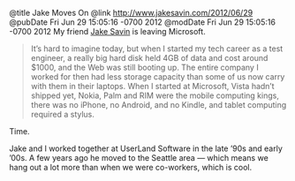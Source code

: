 @title Jake Moves On
@link http://www.jakesavin.com/2012/06/29
@pubDate Fri Jun 29 15:05:16 -0700 2012
@modDate Fri Jun 29 15:05:16 -0700 2012
My friend <a href="http://www.jakesavin.com/2012/06/29">Jake Savin</a> is leaving Microsoft.

>It’s hard to imagine today, but when I started my tech career as a test engineer, a really big hard disk held 4GB of data and cost around $1000, and the Web was still booting up. The entire company I worked for then had less storage capacity than some of us now carry with them in their laptops. When I started at Microsoft, Vista hadn’t shipped yet, Nokia, Palm and RIM were the mobile computing kings, there was no iPhone, no Android, and no Kindle, and tablet computing required a stylus.

Time.

Jake and I worked together at UserLand Software in the late ’90s and early ’00s. A few years ago he moved to the Seattle area — which means we hang out a lot more than when we were co-workers, which is cool.
